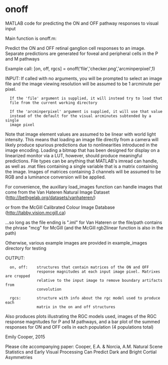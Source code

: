 # onoff
MATLAB code for predicting the ON and OFF pathway responses to visual input

Main function is onoff.m:


Predict the ON and OFF retinal ganglion cell responses to an image.
Separate predictions are generated for foveal and peripheral cells in the
P and M pathways

Example call: [on, off, rgcs] = onoff('file','checker.png','arcminperpixel',1)

INPUT: If called with no arguments, you will be prompted to select an image
file and the image viewing resolution will be assumed to be 1 arcminute
per pixel.

      If the 'file' argument is supplied, it will instead try to load that 
      file from the current working directory       

      If the 'arcminperpixel' argument is supplied, it will use that value
      instead of the default for the visual arcminutes subtended by a single
      image pixel


Note that image element values are assumed to be linear with world light
intensity. This means that loading an image file directly from a camera
will likely produce spurious predictions due to nonlinearities introduced in
the image encoding. Loading a bitmap that has been designed for display
on a linearized monitor via a LUT, however, should produce meaningful 
predictions. File types can be anything that MATLAB's imread can handle, 
as well as .mat files containing a single variable that is a matrix
containing the image. Images of matrices containing 3 channels will be
assumed to be RGB and a luminance conversion will be applied.

For convenience, the auxillary load_images function can handle images that 
come from the Van Hateren Natural Image Dataset
(http://bethgelab.org/datasets/vanhateren/)

or from the McGill Calibrated Colour Image Database
(http://tabby.vision.mcgill.ca)

...so long as the file ending is ".iml" for Van Hateren or the file/path 
contains the phrase "mcg" for McGill (and the McGill rgb2linear function
is also in the path)

Otherwise, various example images are provided in example_images
directory for testing


OUTPUT: 

      on, off:    structures that contain matrices of the ON and OFF
                  response magnitudes at each input image pixel. Matrixes are cropped
                  relative to the input image to remove boundary artifacts from
                  convolution

      rgcs:       structure with info about the rgc model used to produce each
                  matrix in the on and off structures

Also produces plots illustrating the RGC models used, images of the
RGC response magnitudes for P and M pathways, and a bar plot of the summed 
responses for ON and OFF cells in each population (4 populations total)

Emily Cooper, 2015

Please cite accompanying paper: Cooper, E.A. & Norcia, A.M. Natural Scene Statistics and
Early Visual Processing Can Predict Dark and Bright Cortial Asymmetries

